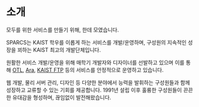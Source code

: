 # 소개

모두를 위한 서비스를 만들기 위해, 한데 모였습니다.

SPARCS는 KAIST 학우를 이롭게 하는 서비스를 개발/운영하며, 구성원의 지속적인 성장을 꾀하는 KAIST 최고의 개발단체입니다.

원활한 서비스 개발/운영을 위해 매학기 개발자와 디자이너를 선발하고 있으며 이를 통해 [OTL](/projects/otl.md), [Ara](/projects/ara.md), [KAIST FTP](/projects/geoul.md) 등의 서비스를 안정적으로 운영하고 있습니다.

웹 개발, 물리 서버 관리, 디자인 등 다양한 분야에서 능력을 발휘하는 구성원들과 함께 성장하고 교류할 수 있는 기회를 제공합니다. 1991년 설립 이후 훌륭한 구성원들이 끈끈한 유대감을 형성하며, 끊임없이 발전해왔습니다.